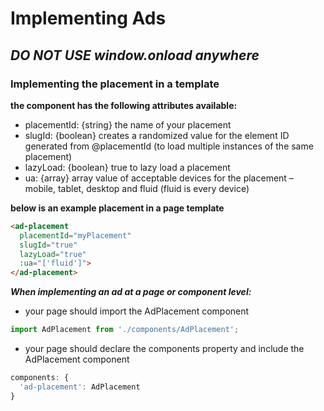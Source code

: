 # Implementing Ads
## **_DO NOT USE window.onload anywhere_**
### Implementing the placement in a template

**the component has the following attributes available:**

* placementId: {string} the name of your placement
* slugId: {boolean} creates a randomized value for the element ID generated from @placementId (to load multiple instances of the same placement)
* lazyLoad: {boolean} true to lazy load a placement
* ua: {array} array value of acceptable devices for the placement – mobile, tablet, desktop and fluid (fluid is every device)

**below is an example placement in a page template**

```html
<ad-placement
  placementId="myPlacement"
  slugId="true"
  lazyLoad="true"
  :ua="['fluid']">
</ad-placement>
```

_**When implementing an ad at a page or component level:**_


* your page should import the AdPlacement component

```js
import AdPlacement from './components/AdPlacement';
```

* your page should declare the components property and include the AdPlacement component

```js
components: {
  'ad-placement': AdPlacement
}
```
